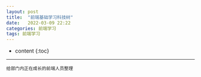 ```yaml
---
layout: post
title:  "前端基础学习科技树"
date:   2022-03-09 22:22
categories: 前端学习
tags: 前端学习
---
```

* content
{:toc}
------

`给部门内正在成长的前端人员整理` 


